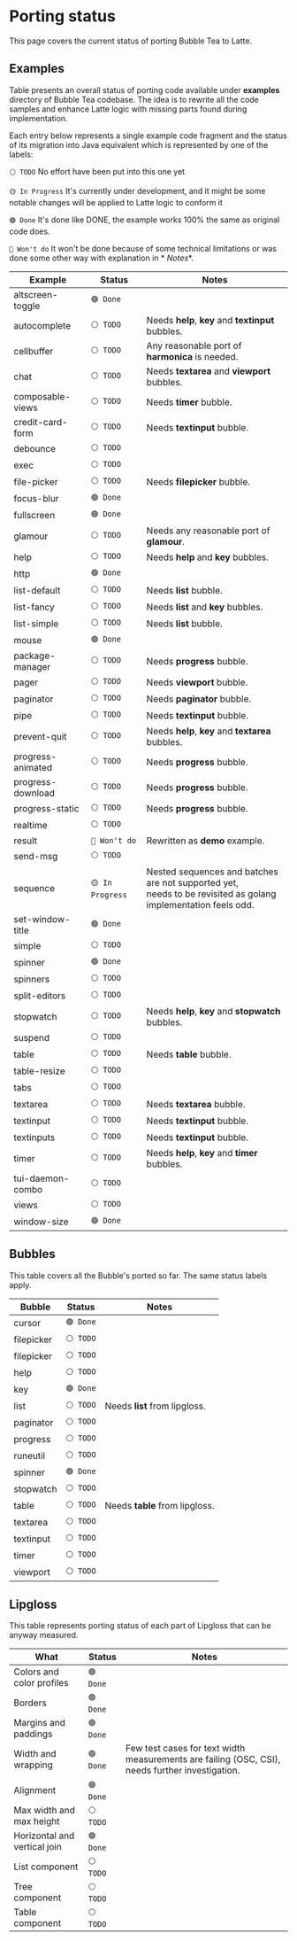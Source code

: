 # Porting status

This page covers the current status of porting Bubble Tea to Latte.

## Examples

Table presents an overall status of porting code available under **examples** directory of Bubble Tea codebase. The idea
is to rewrite all the code samples and enhance Latte logic with missing parts found during implementation.

Each entry below represents a single example code fragment and the status of its migration into Java equivalent which is
represented by one of the labels:

`⚪ TODO` No effort have been put into this one yet

`🟡 In Progress` It's currently under development, and it might be some notable changes will be applied to Latte logic to
conform it

`🟢 Done` It's done like DONE, the example works 100% the same as original code does.

`🔴 Won't do` It won't be done because of some technical limitations or was done some other way with explanation in *
*Notes**.

| Example           | Status           | Notes                                                                                                            |
|-------------------|------------------|------------------------------------------------------------------------------------------------------------------|
| altscreen-toggle  | `🟢 Done`        |                                                                                                                  |
| autocomplete      | `⚪ TODO`         | Needs **help**, **key** and **textinput** bubbles.                                                               |
| cellbuffer        | `⚪ TODO`         | Any reasonable port of **harmonica** is needed.                                                                  |
| chat              | `⚪ TODO`         | Needs **textarea** and **viewport** bubbles.                                                                     |
| composable-views  | `⚪ TODO`         | Needs **timer** bubble.                                                                                          |
| credit-card-form  | `⚪ TODO`         | Needs **textinput** bubble.                                                                                      |
| debounce          | `⚪ TODO`         |                                                                                                                  |
| exec              | `⚪ TODO`         |                                                                                                                  |
| file-picker       | `⚪ TODO`         | Needs **filepicker** bubble.                                                                                     |
| focus-blur        | `🟢 Done`        |                                                                                                                  |
| fullscreen        | `🟢 Done`        |                                                                                                                  |
| glamour           | `⚪ TODO`         | Needs any reasonable port of **glamour**.                                                                        |
| help              | `⚪ TODO`         | Needs **help** and **key** bubbles.                                                                              |
| http              | `🟢 Done`        |                                                                                                                  |
| list-default      | `⚪ TODO`         | Needs **list** bubble.                                                                                           |
| list-fancy        | `⚪ TODO`         | Needs **list** and **key** bubbles.                                                                              |
| list-simple       | `⚪ TODO`         | Needs **list** bubble.                                                                                           |
| mouse             | `🟢 Done`        |                                                                                                                  |
| package-manager   | `⚪ TODO`         | Needs **progress** bubble.                                                                                       |
| pager             | `⚪ TODO`         | Needs **viewport** bubble.                                                                                       |
| paginator         | `⚪ TODO`         | Needs **paginator** bubble.                                                                                      |
| pipe              | `⚪ TODO`         | Needs **textinput** bubble.                                                                                      |
| prevent-quit      | `⚪ TODO`         | Needs **help**, **key** and **textarea** bubbles.                                                                |
| progress-animated | `⚪ TODO`         | Needs **progress** bubble.                                                                                       |
| progress-download | `⚪ TODO`         | Needs **progress** bubble.                                                                                       |
| progress-static   | `⚪ TODO`         | Needs **progress** bubble.                                                                                       |
| realtime          | `⚪ TODO`         |                                                                                                                  |
| result            | `🔴 Won't do`    | Rewritten as **demo** example.                                                                                   |
| send-msg          | `⚪ TODO`         |                                                                                                                  |
| sequence          | `🟡 In Progress` | Nested sequences and batches are not supported yet,<br>needs to be revisited as golang implementation feels odd. |
| set-window-title  | `🟢 Done`        |                                                                                                                  |
| simple            | `⚪ TODO`         |                                                                                                                  |
| spinner           | `🟢 Done`        |                                                                                                                  |
| spinners          | `⚪ TODO`         |                                                                                                                  |
| split-editors     | `⚪ TODO`         |                                                                                                                  |
| stopwatch         | `⚪ TODO`         | Needs **help**, **key** and **stopwatch** bubbles.                                                               |
| suspend           | `⚪ TODO`         |                                                                                                                  |
| table             | `⚪ TODO`         | Needs **table** bubble.                                                                                          |
| table-resize      | `⚪ TODO`         |                                                                                                                  |
| tabs              | `⚪ TODO`         |                                                                                                                  |
| textarea          | `⚪ TODO`         | Needs **textarea** bubble.                                                                                       |
| textinput         | `⚪ TODO`         | Needs **textinput** bubble.                                                                                      |
| textinputs        | `⚪ TODO`         | Needs **textinput** bubble.                                                                                      |
| timer             | `⚪ TODO`         | Needs **help**, **key** and **timer** bubbles.                                                                   |
| tui-daemon-combo  | `⚪ TODO`         |                                                                                                                  |
| views             | `⚪ TODO`         |                                                                                                                  |
| window-size       | `🟢 Done`        |                                                                                                                  |

## Bubbles

This table covers all the Bubble's ported so far. The same status labels apply.

| Bubble     | Status    | Notes                          |
|------------|-----------|--------------------------------|
| cursor     | `🟢 Done` |                                |
| filepicker | `⚪ TODO`  |                                |
| filepicker | `⚪ TODO`  |                                |
| help       | `⚪ TODO`  |                                |
| key        | `🟢 Done` |                                |
| list       | `⚪ TODO`  | Needs **list** from lipgloss.  |
| paginator  | `⚪ TODO`  |                                |
| progress   | `⚪ TODO`  |                                |
| runeutil   | `⚪ TODO`  |                                |
| spinner    | `🟢 Done` |                                |
| stopwatch  | `⚪ TODO`  |                                |
| table      | `⚪ TODO`  | Needs **table** from lipgloss. |
| textarea   | `⚪ TODO`  |                                |
| textinput  | `⚪ TODO`  |                                |
| timer      | `⚪ TODO`  |                                |
| viewport   | `⚪ TODO`  |                                |

## Lipgloss

This table represents porting status of each part of Lipgloss that can be anyway measured.

| What                         | Status    | Notes                                                                                           |
|------------------------------|-----------|-------------------------------------------------------------------------------------------------|
| Colors and color profiles    | `🟢 Done` |                                                                                                 |
| Borders                      | `🟢 Done` |                                                                                                 |
| Margins and paddings         | `🟢 Done` |                                                                                                 |
| Width and wrapping           | `🟢 Done` | Few test cases for text width measurements are failing (OSC, CSI), needs further investigation. |
| Alignment                    | `🟢 Done` |                                                                                                 |
| Max width and max height     | `⚪ TODO`  |                                                                                                 |
| Horizontal and vertical join | `🟢 Done` |                                                                                                 |
| List component               | `⚪ TODO`  |                                                                                                 |
| Tree component               | `⚪ TODO`  |                                                                                                 |
| Table component              | `⚪ TODO`  |                                                                                                 |
